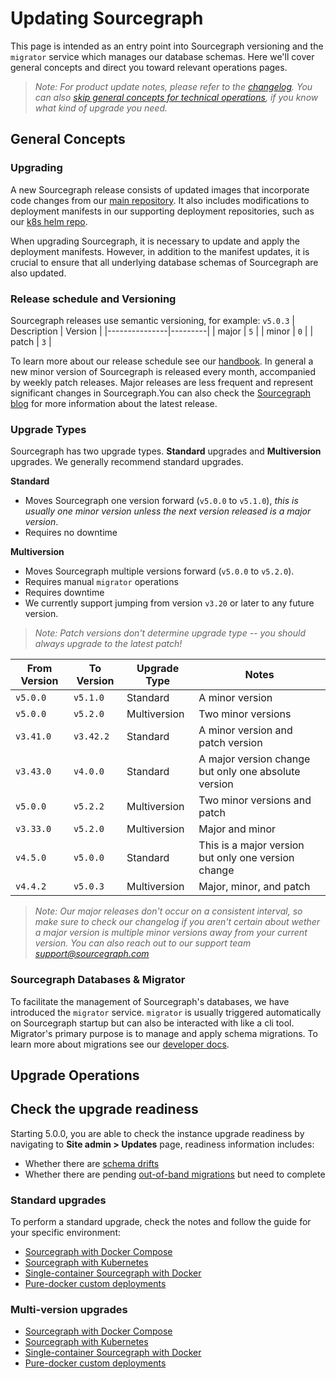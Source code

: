 # Updating Sourcegraph

This page is intended as an entry point into Sourcegraph versioning and the `migrator` service which manages our database schemas. Here we'll cover general concepts and direct you toward relevant operations pages.

> *Note: For product update notes, please refer to the [changelog](../../CHANGELOG.md). You can also [skip general concepts for technical operations](#upgrade-operations), if you know what kind of upgrade you need.*

## General Concepts

### Upgrading

A new Sourcegraph release consists of updated images that incorporate code changes from our [main repository](https://github.com/sourcegraph/sourcegraph). It also includes modifications to deployment manifests in our supporting deployment repositories, such as our [k8s helm repo](https://github.com/sourcegraph/deploy-sourcegraph-helm). 

When upgrading Sourcegraph, it is necessary to update and apply the deployment manifests. However, in addition to the manifest updates, it is crucial to ensure that all underlying database schemas of Sourcegraph are also updated.

### Release schedule and Versioning
Sourcegraph releases use semantic versioning, for example: `v5.0.3`
| Description   | Version |
|---------------|---------|
| major         | `5`     |
| minor         | `0`     |
| patch         | `3`     |

To learn more about our release schedule see our [handbook](https://handbook.sourcegraph.com/departments/engineering/dev/process/releases/#sourcegraph-releases). In general a new minor version of Sourcegraph is released every month, accompanied by weekly patch releases. Major releases are less frequent and represent significant changes in Sourcegraph.You can also check the [Sourcegraph blog](https://about.sourcegraph.com/blog) for more information about the latest release.

### Upgrade Types

Sourcegraph has two upgrade types. **Standard** upgrades and **Multiversion** upgrades. We generally recommend standard upgrades.

**Standard** 
- Moves Sourcegraph one version forward (`v5.0.0` to `v5.1.0`), *this is usually one minor version unless the next version released is a major version*.
- Requires no downtime

**Multiversion**
- Moves Sourcegraph multiple versions forward (`v5.0.0` to `v5.2.0`).
- Requires manual `migrator` operations
- Requires downtime
- We currently support jumping from version `v3.20` or later to any future version.

> *Note: Patch versions don't determine upgrade type -- you should always upgrade to the latest patch!*

| From Version | To Version | Upgrade Type | Notes                                |
|--------------|------------|--------------|--------------------------------------|
| `v5.0.0`     | `v5.1.0`   | Standard     | A minor version                       |
| `v5.0.0`     | `v5.2.0`   | Multiversion  | Two minor versions                    |
| `v3.41.0`    | `v3.42.2`  | Standard     | A minor version and patch version     |
| `v3.43.0`    | `v4.0.0`   | Standard     | A major version change but only one absolute version |
| `v5.0.0`     | `v5.2.2`   | Multiversion  | Two minor versions and patch          |
| `v3.33.0`    | `v5.2.0`   | Multiversion  | Major and minor                       |
| `v4.5.0`     | `v5.0.0`   | Standard     | This is a major version but only one version change |
| `v4.4.2`     | `v5.0.3`   | Multiversion  | Major, minor, and patch               |

> *Note: Our major releases don't occur on a consistent interval, so make sure to check our changelog if you aren't certain about wether a major version is multiple minor versions away from your current version. You can also reach out to our support team [support@sourcegraph.com](mailto:support@sourcegraph.com)*

### Sourcegraph Databases & Migrator

To facilitate the management of Sourcegraph's databases, we have introduced the `migrator` service. `migrator` is usually triggered automatically on Sourcegraph startup but can also be interacted with like a cli tool. Migrator's primary purpose is to manage and apply schema migrations. To learn more about migrations see our [developer docs](https://docs.sourcegraph.com/dev/background-information/sql/migrations_overview).

## Upgrade Operations

## Check the upgrade readiness

Starting 5.0.0, you are able to check the instance upgrade readiness by navigating to **Site admin > Updates** page, readiness information includes:

- Whether there are [schema drifts](../how-to/schema-drift.md)
- Whether there are pending [out-of-band migrations](../../dev/background-information/oobmigrations.md) but need to complete

### Standard upgrades

To perform a standard upgrade, check the notes and follow the guide for your specific environment:

- [Sourcegraph with Docker Compose](docker_compose.md#upgrade-procedure)
- [Sourcegraph with Kubernetes](kubernetes.md#upgrade-procedure)
- [Single-container Sourcegraph with Docker](server.md#upgrade-procedure)
- [Pure-docker custom deployments](pure_docker.md)

### Multi-version upgrades

- [Sourcegraph with Docker Compose](docker_compose.md#multi-version-upgrade-procedure)
- [Sourcegraph with Kubernetes](kubernetes.md#multi-version-upgrade-procedure)
- [Single-container Sourcegraph with Docker](server.md#multi-version-upgrade-procedure)
- [Pure-docker custom deployments](pure_docker.md)
